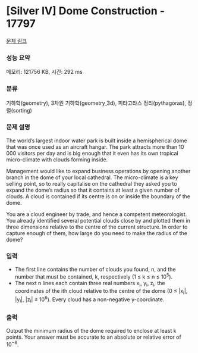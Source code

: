 # [Silver IV] Dome Construction - 17797 

[문제 링크](https://www.acmicpc.net/problem/17797) 

### 성능 요약

메모리: 121756 KB, 시간: 292 ms

### 분류

기하학(geometry), 3차원 기하학(geometry_3d), 피타고라스 정리(pythagoras), 정렬(sorting)

### 문제 설명

<p>The world’s largest indoor water park is built inside a hemispherical dome that was once used as an aircraft hangar. The park attracts more than 10 000 visitors per day and is big enough that it even has its own tropical micro-climate with clouds forming inside.</p>

<p>Management would like to expand business operations by opening another branch in the dome of your local cathedral. The micro-climate is a key selling point, so to really capitalise on the cathedral they asked you to expand the dome’s radius so that it contains at least a given number of clouds. A cloud is contained if its centre is on or inside the boundary of the dome.</p>

<p>You are a cloud engineer by trade, and hence a competent meteorologist. You already identified several potential clouds close by and plotted them in three dimensions relative to the centre of the current structure. In order to capture enough of them, how large do you need to make the radius of the dome?</p>

### 입력 

 <ul>
	<li>The first line contains the number of clouds you found, n, and the number that must be contained, k, respectively (1 ≤ k ≤ n ≤ 10<sup>5</sup>).</li>
	<li>The next n lines each contain three real numbers x<sub>i</sub>, y<sub>i</sub>, z<sub>i</sub>, the coordinates of the ith cloud relative to the centre of the dome (0 ≤ |x<sub>i</sub>|, |y<sub>i</sub>|, |z<sub>i</sub>| ≤ 10<sup>6</sup>). Every cloud has a non-negative y-coordinate.</li>
</ul>

### 출력 

 <p>Output the minimum radius of the dome required to enclose at least k points. Your answer must be accurate to an absolute or relative error of 10<sup>−6</sup>.</p>


